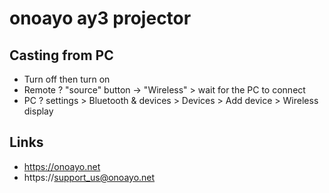 # onoayo ay3 projector

## Casting from PC

* Turn off then turn on
* Remote ? "source" button -> "Wireless" > wait for the PC to connect
* PC ? settings > Bluetooth & devices > Devices > Add  device > Wireless display


## Links

* https://onoayo.net
* https://support_us@onoayo.net

